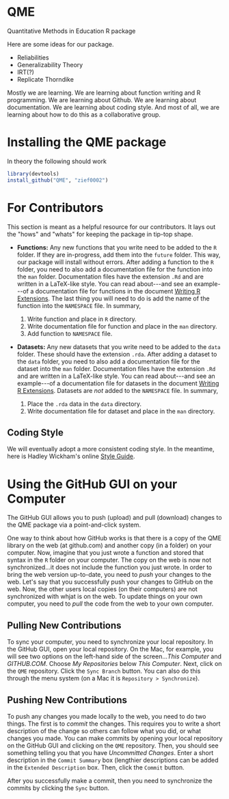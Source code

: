 QME
===

Quantitative Methods in Education R package


Here are some ideas for our package. 

- Reliabilities
- Generalizability Theory
- IRT(?)
- Replicate Thorndike



Mostly we are learning. We are learning about function writing and R programming. We are learning about Github. We are learning about documentation. We are learning about coding style. And most of all, we are learning about how to do this as a collaborative group.


Installing the QME package
======

In theory the following should work

```r
library(devtools)
install_github("QME", "zief0002")
```


For Contributors
===

This section is meant as a helpful resource for our contributors. It lays out the "hows" and "whats" for keeping the package in tip-top shape.

- __Functions:__ Any new functions that you write need to be added to the `R` folder. If they are in-progress, add them into the `future` folder. This way, our package will install without errors. After adding a function to the `R` folder, you need to also add a documentation file for the function into the `man` folder. Documentation files have the extension `.Rd` and are written in a LaTeX-like style. You can read about---and see an example---of a documentation file for functions in the document [Writing R Extensions](http://cran.r-project.org/doc/manuals/r-devel/R-exts.html#Documenting-functions). The last thing you will need to do is add the name of the function into the `NAMESPACE` file. In summary,

	1. Write function and place in `R` directory.
	2. Write documentation file for function and place in the `man` directory.
	3. Add function to `NAMESPACE` file.

- __Datasets:__ Any new datasets that you write need to be added to the `data` folder. These should have the extension `.rda`. After adding a dataset to the `data` folder, you need to also add a documentation file for the dataset into the `man` folder. Documentation files have the extension `.Rd` and are written in a LaTeX-like style. You can read about---and see an example---of a documentation file for datasets in the document [Writing R Extensions](http://cran.r-project.org/doc/manuals/r-devel/R-exts.html#Documenting-data-sets). Datasets are _not_ added to the `NAMESPACE` file. In summary,

	1. Place the `.rda` data in the  `data` directory.
	2. Write documentation file for dataset and place in the `man` directory.

Coding Style
---
We will eventually adopt a more consistent coding style. In the meantime, here is Hadley Wickham's online [Style Guide](https://github.com/hadley/devtools/wiki/Style).


Using the GitHub GUI on your Computer
===
The GitHub GUI allows you to push (upload) and pull (download) changes to the QME package via a point-and-click system. 

One way to think about how GitHub works is that there is a copy of the QME library on the web (at github.com) and another copy (in a folder) on your computer. Now, imagine that you just wrote a function and stored that syntax in the `R` folder on your computer. The copy on the web is now not synchronized...it does not include the function you just wrote. In order to bring the web version up-to-date, you need to _push_ your changes to the web. Let's say that you successfully push your changes to GitHub on the web. Now, the other users local copies (on their computers) are not synchronized with whjat is on the web. To update things on your own computer, you need to _pull_ the code from the web to your own computer.

Pulling New Contributions
---
To sync your computer, you need to synchronize your local repository. In the GitHub GUI, open your local repository. On the Mac, for example, you will see two options on the left-hand side of the screen..._This Computer_ and _GITHUB.COM_. Choose _My Repositories_ below _This Computer_. Next, click on the `QME` repository. Click the `Sync Branch` button. You can also do this through the menu system (on a Mac it is `Repository > Synchronize`). 

Pushing New Contributions
---
To push any changes you made locally to the web, you need to do two things. The first is to _commit_ the changes. This requires you to write a short description of the change so others can follow what you did, or what changes you made. You can make commits by opening your local repository on the GitHub GUI and clicking on the `QME` repository. Then, you should see something telling you that you have _Uncommitted Changes_. Enter a short description in the `Commit Summary` box (lengthier descriptions can be added in the `Extended Description` box. Then, click the `Commit` button.

After you successfully make a commit, then you need to synchronize the commits by clicking the `Sync` button.




